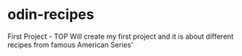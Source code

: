 # odin-recipes
First Project - TOP
Will create my first project and it is about different recipes from famous American Series'
